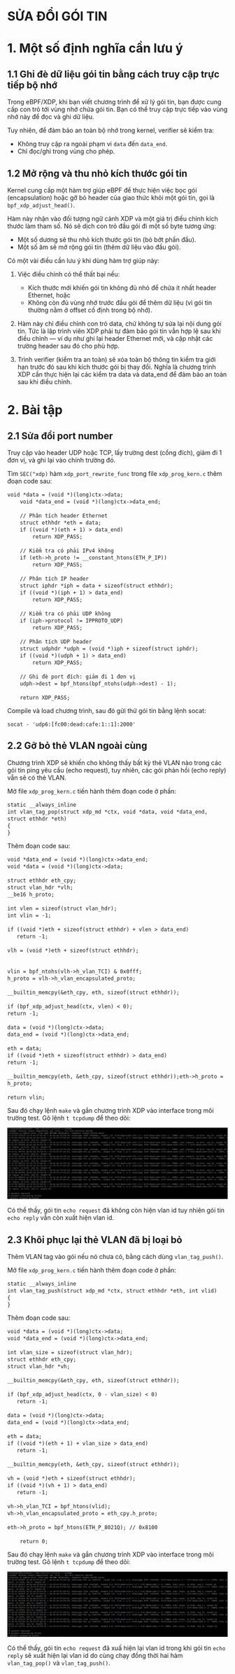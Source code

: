 # SỬA ĐỔI GÓI TIN
# 1. Một số định nghĩa cần lưu ý
## 1.1 Ghi đè dữ liệu gói tin bằng cách truy cập trực tiếp bộ nhớ
Trong eBPF/XDP, khi bạn viết chương trình để xử lý gói tin, bạn được cung cấp con trỏ tới vùng nhớ chứa gói tin. Bạn có thể truy cập trực tiếp vào vùng nhớ này để đọc và ghi dữ liệu.

Tuy nhiên, để đảm bảo an toàn bộ nhớ trong kernel, verifier sẽ kiểm tra:
- Không truy cập ra ngoài phạm vi `data` đến `data_end`.
- Chỉ đọc/ghi trong vùng cho phép.

## 1.2 Mở rộng và thu nhỏ kích thước gói tin
Kernel cung cấp một hàm trợ giúp eBPF để thực hiện việc bọc gói (encapsulation) hoặc gỡ bỏ header của giao thức khỏi một gói tin, gọi là `bpf_xdp_adjust_head()`.

Hàm này nhận vào đối tượng ngữ cảnh XDP và một giá trị điều chỉnh kích thước làm tham số. Nó sẽ dịch con trỏ đầu gói đi một số byte tương ứng:
- Một số dương sẽ thu nhỏ kích thước gói tin (bỏ bớt phần đầu).
- Một số âm sẽ mở rộng gói tin (thêm dữ liệu vào đầu gói).

Có một vài điều cần lưu ý khi dùng hàm trợ giúp này:
1. Việc điều chỉnh có thể thất bại nếu:

   - Kích thước mới khiến gói tin không đủ nhỏ để chứa ít nhất header Ethernet, hoặc
   - Không còn đủ vùng nhớ trước đầu gói để thêm dữ liệu (vì gói tin thường nằm ở offset cố định trong bộ nhớ).

2. Hàm này chỉ điều chỉnh con trỏ data, chứ không tự sửa lại nội dung gói tin. Tức là lập trình viên XDP phải tự đảm bảo gói tin vẫn hợp lệ sau khi điều chỉnh — ví dụ như ghi lại header Ethernet mới, và cập nhật các trường header sau đó cho phù hợp.
3. Trình verifier (kiểm tra an toàn) sẽ xóa toàn bộ thông tin kiểm tra giới hạn trước đó sau khi kích thước gói bị thay đổi. Nghĩa là chương trình XDP cần thực hiện lại các kiểm tra data và data_end để đảm bảo an toàn sau khi điều chỉnh.

# 2. Bài tập
## 2.1 Sửa đổi port number
Truy cập vào header UDP hoặc TCP, lấy trường dest (cổng đích), giảm đi 1 đơn vị, và ghi lại vào chính trường đó.

Tìm `SEC("xdp)` hàm `xdp_port_rewrite_func` trong file `xdp_prog_kern.c` thêm đoạn code sau:

```
void *data = (void *)(long)ctx->data;
    void *data_end = (void *)(long)ctx->data_end;

    // Phân tích header Ethernet
    struct ethhdr *eth = data;
    if ((void *)(eth + 1) > data_end)
        return XDP_PASS;

    // Kiểm tra có phải IPv4 không
    if (eth->h_proto != __constant_htons(ETH_P_IP))
        return XDP_PASS;

    // Phân tích IP header
    struct iphdr *iph = data + sizeof(struct ethhdr);
    if ((void *)(iph + 1) > data_end)
        return XDP_PASS;

    // Kiểm tra có phải UDP không
    if (iph->protocol != IPPROTO_UDP)
        return XDP_PASS;

    // Phân tích UDP header
    struct udphdr *udph = (void *)iph + sizeof(struct iphdr);
    if ((void *)(udph + 1) > data_end)
        return XDP_PASS;

    // Ghi đè port đích: giảm đi 1 đơn vị
    udph->dest = bpf_htons(bpf_ntohs(udph->dest) - 1);

    return XDP_PASS;
```

Compile và load chương trình, sau đó gửi thử gói tin bằng lệnh socat:
```
socat - 'udp6:[fc00:dead:cafe:1::1]:2000'
```

## 2.2 Gỡ bỏ thẻ VLAN ngoài cùng
Chương trình XDP sẽ khiến cho không thấy bất kỳ thẻ VLAN nào trong các gói tin ping yêu cầu (echo request), tuy nhiên, các gói phản hồi (echo reply) vẫn sẽ có thẻ VLAN.

Mở file `xdp_prog_kern.c` tiến hành thêm đoạn code ở phần:
```
static __always_inline
int vlan_tag_pop(struct xdp_md *ctx, void *data, void *data_end, struct ethhdr *eth)
{
}
```

Thêm đoạn code sau:
```
void *data_end = (void *)(long)ctx->data_end;
void *data = (void *)(long)ctx->data;

struct ethhdr eth_cpy;
struct vlan_hdr *vlh;
__be16 h_proto;

int vlen = sizeof(struct vlan_hdr);
int vlin = -1;

if ((void *)eth + sizeof(struct ethhdr) + vlen > data_end)
   return -1;

vlh = (void *)eth + sizeof(struct ethhdr);


vlin = bpf_ntohs(vlh->h_vlan_TCI) & 0x0fff;
h_proto = vlh->h_vlan_encapsulated_proto;
  
__builtin_memcpy(&eth_cpy, eth, sizeof(struct ethhdr));

if (bpf_xdp_adjust_head(ctx, vlen) < 0);
return -1;

data = (void *)(long)ctx->data;
data_end = (void *)(long)ctx->data_end;

eth = data;
if ((void *)eth + sizeof(struct ethhdr) > data_end)
return -1;

__builtin_memcpy(eth, &eth_cpy, sizeof(struct ethhdr));eth->h_proto = h_proto;

return vlin; 
```

Sau đó chạy lệnh `make` và gắn chương trình XDP vào interface trong môi trường test. Gõ lệnh `t tcpdump` để theo dõi:

![](../imgs/29.png)

Có thể thấy, gói tin `echo request` đã không còn hiện vlan id tuy nhiên gói tin `echo reply` vẫn còn xuất hiện vlan id.

## 2.3 Khôi phục lại thẻ VLAN đã bị loại bỏ
Thêm VLAN tag vào gói nếu nó chưa có, bằng cách dùng `vlan_tag_push()`.

Mở file `xdp_prog_kern.c` tiến hành thêm đoạn code ở phần:
```
static __always_inline
int vlan_tag_push(struct xdp_md *ctx, struct ethhdr *eth, int vlid)
{
}
```

Thêm đoạn code sau:
```
void *data = (void *)(long)ctx->data;
void *data_end = (void *)(long)ctx->data_end;

int vlan_size = sizeof(struct vlan_hdr);
struct ethhdr eth_cpy;
struct vlan_hdr *vh;

__builtin_memcpy(&eth_cpy, eth, sizeof(struct ethhdr));

if (bpf_xdp_adjust_head(ctx, 0 - vlan_size) < 0)
   return -1;

data = (void *)(long)ctx->data;
data_end = (void *)(long)ctx->data_end;

eth = data;
if ((void *)(eth + 1) + vlan_size > data_end)
   return -1;

__builtin_memcpy(eth, &eth_cpy, sizeof(struct ethhdr));

vh = (void *)eth + sizeof(struct ethhdr);
if ((void *)(vh + 1) > data_end)
   return -1;

vh->h_vlan_TCI = bpf_htons(vlid);          
vh->h_vlan_encapsulated_proto = eth_cpy.h_proto; 

eth->h_proto = bpf_htons(ETH_P_8021Q); // 0x8100

    return 0;
```
Sau đó chạy lệnh `make` và gắn chương trình XDP vào interface trong môi trường test. Gõ lệnh `t tcpdump` để theo dõi:

![](../imgs/30.png)

Có thể thấy, gói tin `echo request` đã xuấ hiện lại vlan id trong khi gói tin `echo reply` sẽ xuất hiện lại vlan id do cùng chạy đồng thời hai hàm `vlan_tag_pop()` và `vlan_tag_push()`.
